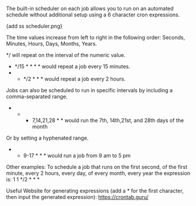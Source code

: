 
The built-in scheduler on each job allows you to run on an automated schedule without additional setup using a 6 character cron expressions.

{add ss scheduler.png}

The time values increase from left to right in the following order: Seconds, Minutes, Hours, Days, Months, Years.

*/ will repeat on the interval of the numeric value. 

* */15 * * * * would repeat a job every 15 minutes.
* * */2 * * * would repeat a job every 2 hours.

Jobs can also be scheduled to run in specific intervals by including a comma-separated range.

* * * 7,14,21,28 * * would run the 7th, 14th,21st, and 28th days of the month

Or by setting a hyphenated range.

* * 9-17 * * * would run a job from 9 am to 5 pm

Other examples:
To schedule a job that runs on the first second, of the first minute, every 2 hours, every day, of every month, every year the expression is: 1 1 */2 * * *

Useful Website for generating expressions (add a * for the first character, then input the generated expression):
https://crontab.guru/
